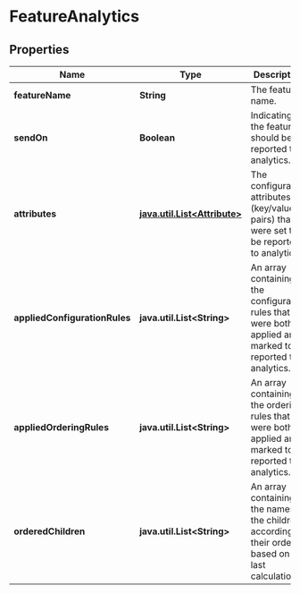 
# FeatureAnalytics

## Properties
Name | Type | Description | Notes
------------ | ------------- | ------------- | -------------
**featureName** | **String** | The feature name. |  [optional]
**sendOn** | **Boolean** | Indicating if the feature should be reported to analytics. |  [optional]
**attributes** | [**java.util.List&lt;Attribute&gt;**](Attribute.md) | The configuration attributes (key/value pairs) that were set to be reported to analytics. |  [optional]
**appliedConfigurationRules** | **java.util.List&lt;String&gt;** | An array containing the configuration rules that were both applied and marked to be reported to analytics. |  [optional]
**appliedOrderingRules** | **java.util.List&lt;String&gt;** | An array containing the ordering rules that were both applied and marked to be reported to analytics. |  [optional]
**orderedChildren** | **java.util.List&lt;String&gt;** | An array containing the names of the children according their order based on the last calculation. |  [optional]



